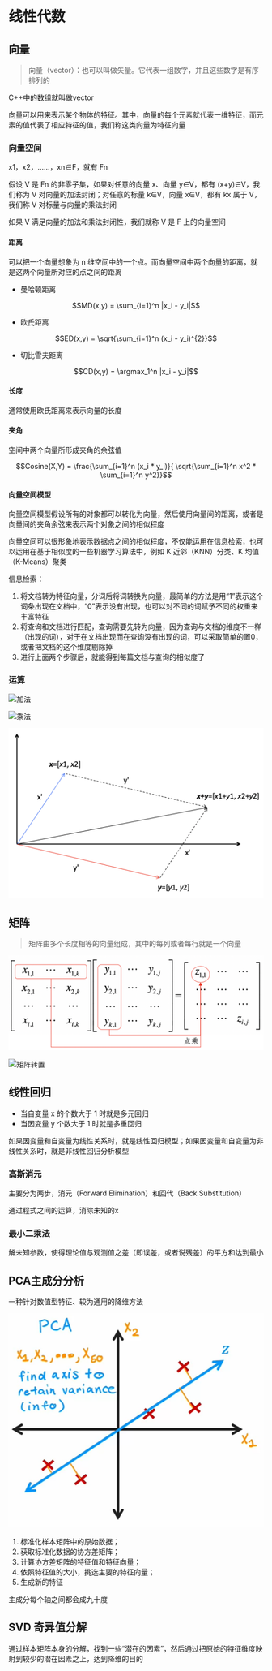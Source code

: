 # 线性代数

## 向量

> 向量（vector）：也可以叫做矢量。它代表一组数字，并且这些数字是有序排列的

C++中的数组就叫做vector

向量可以用来表示某个物体的特征。其中，向量的每个元素就代表一维特征，而元素的值代表了相应特征的值，我们称这类向量为特征向量

### 向量空间

x1​，x2​，……，xn​∈F，就有 Fn

假设 V 是 Fn​ 的非零子集，如果对任意的向量 x、向量 y∈V，都有 (x+y)∈V，我们称为 V 对向量的加法封闭；对任意的标量 k∈V，向量 x∈V，都有 kx 属于 V，我们称 V 对标量与向量的乘法封闭

如果 V 满足向量的加法和乘法封闭性，我们就称 V 是 F 上的向量空间

#### 距离

可以把一个向量想象为 n 维空间中的一个点。而向量空间中两个向量的距离，就是这两个向量所对应的点之间的距离

- 曼哈顿距离 

$$MD(x,y) = \sum_{i=1}^n |x_i - y_i|$$

- 欧氏距离

$$ED(x,y) = \sqrt{\sum_{i=1}^n (x_i - y_i)^{2}}$$

- 切比雪夫距离

$$CD(x,y) = \argmax_1^n |x_i - y_i|$$

#### 长度

通常使用欧氏距离来表示向量的长度

#### 夹角

空间中两个向量所形成夹角的余弦值

$$Cosine(X,Y) = \frac{\sum_{i=1}^n (x_i * y_i)}{ \sqrt{\sum_{i=1}^n x^2 *  \sum_{i=1}^n y^2}}$$

#### 向量空间模型

向量空间模型假设所有的对象都可以转化为向量，然后使用向量间的距离，或者是向量间的夹角余弦来表示两个对象之间的相似程度

向量空间可以很形象地表示数据点之间的相似程度，不仅能运用在信息检索，也可以运用在基于相似度的一些机器学习算法中，例如 K 近邻（KNN）分类、K 均值（K-Means）聚类

信息检索：

1. 将文档转为特征向量，分词后将词转换为向量，最简单的方法是用“1”表示这个词条出现在文档中，“0”表示没有出现，也可以对不同的词赋予不同的权重来丰富特征
2. 将查询和文档进行匹配，查询需要先转为向量，因为查询与文档的维度不一样（出现的词），对于在文档出现而在查询没有出现的词，可以采取简单的置0，或者把文档的这个维度剔除掉
3. 进行上面两个步骤后，就能得到每篇文档与查询的相似度了

### 运算

![加法](/assets/202211920367.webp)

![乘法](/assets/2022119203712.webp)

![向量的加法实际上就是把几何问题转化成了代数问题](/assets/2022119203634.webp)

## 矩阵

> 矩阵由多个长度相等的向量组成，其中的每列或者每行就是一个向量

![矩阵运算](/assets/2022119203926.webp)

![矩阵转置](/assets/2022119204037.webp)

## 线性回归

- 当自变量 x 的个数大于 1 时就是多元回归
- 当因变量 y 个数大于 1 时就是多重回归

如果因变量和自变量为线性关系时，就是线性回归模型；如果因变量和自变量为非线性关系时，就是非线性回归分析模型

### 高斯消元

主要分为两步，消元（Forward Elimination）和回代（Back Substitution）

通过程式之间的运算，消除未知的x

### 最小二乘法

解未知参数，使得理论值与观测值之差（即误差，或者说残差）的平方和达到最小

## PCA主成分分析

一种针对数值型特征、较为通用的降维方法

![二维数据降到一维](/assets/20231027202730.png)

1. 标准化样本矩阵中的原始数据；
2. 获取标准化数据的协方差矩阵；
3. 计算协方差矩阵的特征值和特征向量；
4. 依照特征值的大小，挑选主要的特征向量；
5. 生成新的特征

主成分每个轴之间都会成九十度

## SVD 奇异值分解

通过样本矩阵本身的分解，找到一些“潜在的因素”，然后通过把原始的特征维度映射到较少的潜在因素之上，达到降维的目的
